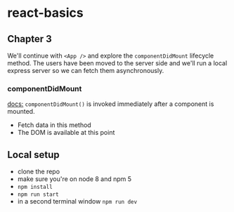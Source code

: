 # react-basics

## Chapter 3
We'll continue with `<App />` and explore the `componentDidMount` lifecycle method. The users have been moved to the server side and we'll run a local express server so we can fetch them asynchronously.

### componentDidMount
[docs:](https://reactjs.org/docs/react-component.html#componentdidmount)
`componentDidMount()` is invoked immediately after a component is mounted.

- Fetch data in this method
- The DOM is available at this point


## Local setup
- clone the repo
- make sure you're on node 8 and npm 5
- `npm install`
- `npm run start`
- in a second terminal window `npm run dev`